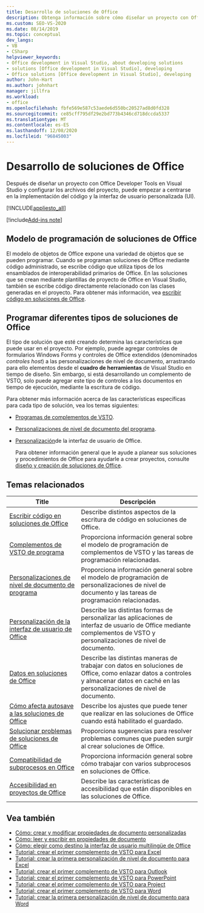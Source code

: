 ```yaml
---
title: Desarrollo de soluciones de Office
description: Obtenga información sobre cómo diseñar un proyecto con Office Developer Tools en Visual Studio. También aprenderá a empezar a implementar el código y la interfaz de usuario personalizada (UI).
ms.custom: SEO-VS-2020
ms.date: 08/14/2019
ms.topic: conceptual
dev_langs:
- VB
- CSharp
helpviewer_keywords:
- Office development in Visual Studio, about developing solutions
- solutions [Office development in Visual Studio], developing
- Office solutions [Office development in Visual Studio], developing
author: John-Hart
ms.author: johnhart
manager: jillfra
ms.workload:
- office
ms.openlocfilehash: fbfe569e587c53aede6d550bc20527ad8d0fd328
ms.sourcegitcommit: ce85cff795df29e2bd773b4346cd718dccda5337
ms.translationtype: MT
ms.contentlocale: es-ES
ms.lasthandoff: 12/08/2020
ms.locfileid: "96845003"
---
```

# <a name="develop-office-solutions"></a>Desarrollo de soluciones de Office
  Después de diseñar un proyecto con Office Developer Tools en Visual Studio y configurar los archivos del proyecto, puede empezar a centrarse en la implementación del código y la interfaz de usuario personalizada (UI).

 [!INCLUDE[appliesto_all](../vsto/includes/appliesto-all-md.md)]

[!include[Add-ins note](includes/addinsnote.md)]

## <a name="office-solutions-programming-model"></a>Modelo de programación de soluciones de Office
 El modelo de objetos de Office expone una variedad de objetos que se pueden programar. Cuando se programan soluciones de Office mediante código administrado, se escribe código que utiliza tipos de los ensamblados de interoperabilidad primarios de Office. En las soluciones que se crean mediante plantillas de proyecto de Office en Visual Studio, también se escribe código directamente relacionado con las clases generadas en el proyecto. Para obtener más información, vea [escribir código en soluciones de Office](../vsto/writing-code-in-office-solutions.md).

## <a name="program-different-types-of-office-solutions"></a>Programar diferentes tipos de soluciones de Office
 El tipo de solución que esté creando determina las características que puede usar en el proyecto. Por ejemplo, puede agregar controles de formularios Windows Forms y controles de Office extendidos (denominados *controles host*) a las personalizaciones de nivel de documento, arrastrando para ello elementos desde el **cuadro de herramientas** de Visual Studio en tiempo de diseño. Sin embargo, si está desarrollando un complemento de VSTO, solo puede agregar este tipo de controles a los documentos en tiempo de ejecución, mediante la escritura de código.

 Para obtener más información acerca de las características específicas para cada tipo de solución, vea los temas siguientes:

- [Programas de complementos de VSTO](../vsto/programming-vsto-add-ins.md).

- [Personalizaciones de nivel de documento del programa](../vsto/programming-document-level-customizations.md).

- [Personalización](../vsto/office-ui-customization.md)de la interfaz de usuario de Office.

  Para obtener información general que le ayude a planear sus soluciones y procedimientos de Office para ayudarle a crear proyectos, consulte [diseño y creación de soluciones de Office](../vsto/designing-and-creating-office-solutions.md).

## <a name="related-topics"></a>Temas relacionados

|Title|Descripción|
|-----------|-----------------|
|[Escribir código en soluciones de Office](../vsto/writing-code-in-office-solutions.md)|Describe distintos aspectos de la escritura de código en soluciones de Office.|
|[Complementos de VSTO de programa](../vsto/programming-vsto-add-ins.md)|Proporciona información general sobre el modelo de programación de complementos de VSTO y las tareas de programación relacionadas.|
|[Personalizaciones de nivel de documento de programa](../vsto/programming-document-level-customizations.md)|Proporciona información general sobre el modelo de programación de personalizaciones de nivel de documento y las tareas de programación relacionadas.|
|[Personalización de la interfaz de usuario de Office](../vsto/office-ui-customization.md)|Describe las distintas formas de personalizar las aplicaciones de interfaz de usuario de Office mediante complementos de VSTO y personalizaciones de nivel de documento.|
|[Datos en soluciones de Office](../vsto/data-in-office-solutions.md)|Describe las distintas maneras de trabajar con datos en soluciones de Office, como enlazar datos a controles y almacenar datos en caché en las personalizaciones de nivel de documento.|
|[Cómo afecta autosave a las soluciones de Office](./how-autosave-impacts-office-solutions.md)|Describe los ajustes que puede tener que realizar en las soluciones de Office cuando está habilitado el guardado.|
|[Solucionar problemas de soluciones de Office](../vsto/troubleshooting-office-solutions.md)|Proporciona sugerencias para resolver problemas comunes que pueden surgir al crear soluciones de Office.|
|[Compatibilidad de subprocesos en Office](../vsto/threading-support-in-office.md)|Proporciona información general sobre cómo trabajar con varios subprocesos en soluciones de Office.|
|[Accesibilidad en proyectos de Office](../vsto/accessibility-in-office-projects.md)|Describe las características de accesibilidad que están disponibles en las soluciones de Office.|

## <a name="see-also"></a>Vea también
- [Cómo: crear y modificar propiedades de documento personalizadas](../vsto/how-to-create-and-modify-custom-document-properties.md)
- [Cómo: leer y escribir en propiedades de documento](../vsto/how-to-read-from-and-write-to-document-properties.md)
- [Cómo: elegir como destino la interfaz de usuario multilingüe de Office](../vsto/how-to-target-the-office-multilingual-user-interface.md)
- [Tutorial: crear el primer complemento de VSTO para Excel](../vsto/walkthrough-creating-your-first-vsto-add-in-for-excel.md)
- [Tutorial: crear la primera personalización de nivel de documento para Excel](../vsto/walkthrough-creating-your-first-document-level-customization-for-excel.md)
- [Tutorial: crear el primer complemento de VSTO para Outlook](../vsto/walkthrough-creating-your-first-vsto-add-in-for-outlook.md)
- [Tutorial: crear el primer complemento de VSTO para PowerPoint](../vsto/walkthrough-creating-your-first-vsto-add-in-for-powerpoint.md)
- [Tutorial: crear el primer complemento de VSTO para Project](../vsto/walkthrough-creating-your-first-vsto-add-in-for-project.md)
- [Tutorial: crear el primer complemento de VSTO para Word](../vsto/walkthrough-creating-your-first-vsto-add-in-for-word.md)
- [Tutorial: crear la primera personalización de nivel de documento para Word](../vsto/walkthrough-creating-your-first-document-level-customization-for-word.md)
